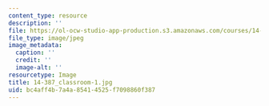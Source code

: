 ```yaml
---
content_type: resource
description: ''
file: https://ol-ocw-studio-app-production.s3.amazonaws.com/courses/14-387-applied-econometrics-mostly-harmless-big-data-fall-2014/bc4aff4b7a4a85414525f7098860f387_14-387_classroom-1.jpg
file_type: image/jpeg
image_metadata:
  caption: ''
  credit: ''
  image-alt: ''
resourcetype: Image
title: 14-387_classroom-1.jpg
uid: bc4aff4b-7a4a-8541-4525-f7098860f387
---
```


